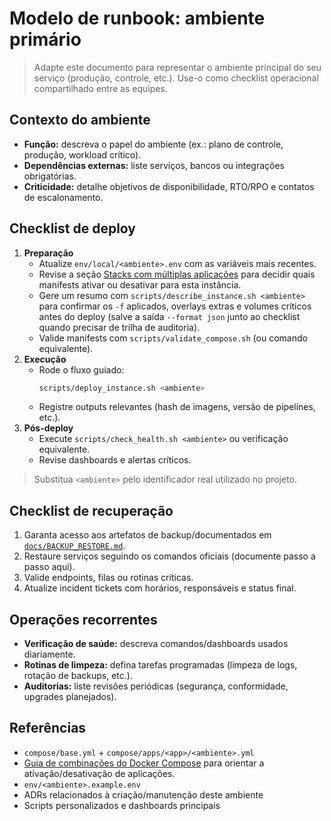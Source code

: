 # Modelo de runbook: ambiente primário

> Adapte este documento para representar o ambiente principal do seu serviço (produção, controle, etc.). Use-o como checklist operacional compartilhado entre as equipes.

## Contexto do ambiente

- **Função:** descreva o papel do ambiente (ex.: plano de controle, produção, workload crítico).
- **Dependências externas:** liste serviços, bancos ou integrações obrigatórias.
- **Criticidade:** detalhe objetivos de disponibilidade, RTO/RPO e contatos de escalonamento.

## Checklist de deploy

1. **Preparação**
   - Atualize `env/local/<ambiente>.env` com as variáveis mais recentes.
   - Revise a seção [Stacks com múltiplas aplicações](./COMPOSE_GUIDE.md#stacks-com-múltiplas-aplicações) para decidir quais manifests ativar ou desativar para esta instância.
   - Gere um resumo com `scripts/describe_instance.sh <ambiente>` para confirmar os `-f` aplicados, overlays extras e volumes críticos antes do deploy (salve a saída `--format json` junto ao checklist quando precisar de trilha de auditoria).
   - Valide manifests com `scripts/validate_compose.sh` (ou comando equivalente).
2. **Execução**
   - Rode o fluxo guiado:
     ```bash
     scripts/deploy_instance.sh <ambiente>
     ```
   - Registre outputs relevantes (hash de imagens, versão de pipelines, etc.).
3. **Pós-deploy**
   - Execute `scripts/check_health.sh <ambiente>` ou verificação equivalente.
   - Revise dashboards e alertas críticos.

> Substitua `<ambiente>` pelo identificador real utilizado no projeto.

## Checklist de recuperação

1. Garanta acesso aos artefatos de backup/documentados em [`docs/BACKUP_RESTORE.md`](./BACKUP_RESTORE.md).
2. Restaure serviços seguindo os comandos oficiais (documente passo a passo aqui).
3. Valide endpoints, filas ou rotinas críticas.
4. Atualize incident tickets com horários, responsáveis e status final.

## Operações recorrentes

- **Verificação de saúde:** descreva comandos/dashboards usados diariamente.
- **Rotinas de limpeza:** defina tarefas programadas (limpeza de logs, rotação de backups, etc.).
- **Auditorias:** liste revisões periódicas (segurança, conformidade, upgrades planejados).

## Referências

- `compose/base.yml` + `compose/apps/<app>/<ambiente>.yml`
- [Guia de combinações do Docker Compose](./COMPOSE_GUIDE.md#stacks-com-múltiplas-aplicações) para orientar a ativação/desativação de aplicações.
- `env/<ambiente>.example.env`
- ADRs relacionados à criação/manutenção deste ambiente
- Scripts personalizados e dashboards principais
